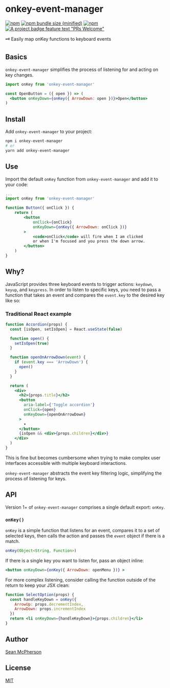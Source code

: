 # onkey-event-manager

[![npm](https://img.shields.io/npm/v/onkey-event-manager.svg)](https://npmjs.com/package/onkey-event-manager) [![npm bundle size (minified)](https://img.shields.io/bundlephobia/min/onkey-event-manager.svg)](https://npmjs.com/package/onkey-event-manager) [![npm](https://img.shields.io/npm/dt/onkey-event-manager.svg)](https://npmjs.com/package/onkey-event-manager) [![A project badge feature text "PRs Welcome"](https://img.shields.io/badge/PRs-welcome-brightgreen.svg?style=flat)](http://makeapullrequest.com)

🗝 Easily map onKey functions to keyboard events

## Basics

`onkey-event-manager` simplifies the process of listening for and acting on key changes.

```jsx
import onKey from 'onkey-event-manager'

const OpenButton = ({ open }) => (
  <button onKeyDown={onKey({ ArrowDown: open })}>Open</button>
)
```

## Install

Add `onkey-event-manager` to your project:

```sh
npm i onkey-event-manager
# or
yarn add onkey-event-manager
```

## Use

Import the default `onKey` function from `onkey-event-manager` and add it to your code:

```jsx
...
import onKey from 'onkey-event-manager'

function Button({ onClick }) {
    return (
        <button
            onClick={onClick}
            onKeyDown={onKey({ ArrowDown: onClick })}
        >
            <code>onClick</code> will fire when I am clicked
            or when I'm focused and you press the down arrow.
        </button>
    )
}
```

## Why?

JavaScript provides three keyboard events to trigger actions: `keydown`, `keyup`, and `keypress`. In order to listen to specific keys, you need to pass a function that takes an event and compares the `event.key` to the desired key like so:

### Traditional React example

```jsx
function Accordion(props) {
  const [isOpen, setIsOpen] = React.useState(false)

  function open() {
    setIsOpen(true)
  }

  function openOnArrowDown(event) {
    if (event.key === 'ArrowDown') {
      open()
    }
  }

  return (
    <div>
      <h2>{props.title}</h2>
      <button
        aria-label={'Toggle accordion'}
        onClick={open}
        onKeyDown={openOnArrowDown}
      >
        ▾
      </button>
      {isOpen && <div>{props.children}</div>}
    </div>
  )
}
```

This is fine but becomes cumbersome when trying to make complex user interfaces accessible with multiple keyboard interactions.

`onkey-event-manager` abstracts the event key filtering logic, simplifying the process of listening for keys.

## API

Version 1+ of `onkey-event-manager` comprises a single default export: `onKey`.

### `onKey()`

`onKey` is a simple function that listens for an event, compares it to a set of selected keys, then calls the action and passes the `event` object if there is a match.

```js
onKey(Object<String, Function>)
```

If there is a single key you want to listen for, pass an object inline:

```jsx
<button onKeyDown={onKey({ ArrowDown: openMenu })} >
```

For more complex listening, consider calling the function outside of the return to keep your JSX clean:

```jsx
function SelectOption(props) {
  const handleKeyDown = onKey({
    ArrowUp: props.decrementIndex,
    ArrowDown: props.incrementIndex
  })
  return <li onKeyDown={handleKeyDown}>{props.children}</li>
}
```

## Author

[Sean McPherson](https://seanmcp.com)

## License

[MIT](/LICENSE)
